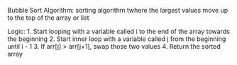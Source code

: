 Bubble Sort Algorithm: sorting algorithm twhere the largest values move up to the top of the array or list

Logic:  1. Start looping with a variable called i to the end of the array towards the beginning
        2. Start inner loop with a variable called j from the beginning until i - 1
        3. If arr[j] > arr[j+1], swap those two values 
        4. Return the sorted array
